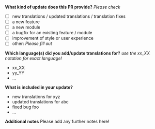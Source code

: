 <!-- Please start the title of this PR with 🔀 -->

<!-- Note: Please stick to this template to help us keep LSSM clean! -->
**What kind of update does this PR provide?** *Please check*
<!-- you can check a checkbox by replacing the space ` ` with a `x`: [x] -->
- [ ] new translations / updated translations / translation fixes
- [ ] a new feature
- [ ] a new module
- [ ] a bugfix for an existing feature / module
- [ ] improvement of style or user experience
- [ ] other: *Please fill out*

<!-- If PR contains translations -->
<!-- if the PR does only contain translations, please adjust the PR title similar this:
    🔀🌐 [xx_XX] add/update translations for {module}
-->
**Which language(s) did you add/update translations for?**
*use the xx_XX notation for exact language!*
* xx_XX
* yy_YY
* ...
<!-- END IF translations -->

**What is included in your update?**
* new translations for xyz
* updated translations for abc
* fixed bug foo
* ...

**Additional notes**
Please add any further notes here!
